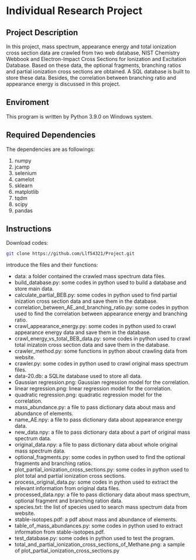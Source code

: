 # Individual Research Project

## Project Description
In this project, mass spectrum, appearance energy and total ionization cross section data are crawled from two web database, NIST Chemistry Webbook and Electron-Impact Cross Sections for Ionization and Excitation Database. Based on these data, the optional fragments, branching ratios and partial ionization cross sections are obtained. A SQL database is built to store these data. Besides, the correlation between branching ratio and appearance energy is discussed in this project.

## Enviroment
This program is written by Python 3.9.0 on Windows system.

## Required Dependencies
The dependencies are as followings:
1. numpy
2. jcamp
3. selenium
4. camelot
5. sklearn
6. matplotlib
7. tqdm
8. scipy
9. pandas

## Instructions
Download codes:
```Bash
git clone https://github.com/Llf54321/Project.git
```

introduce the files and their functions:
* data: a folder contained the crawled mass spectrum data files.
* build_database.py: some codes in python used to build a database and store main data.
* calculate_partial_BEB.py: some codes in python used to find partial inization cross section data and save them in the database.
* correlation_between_AE_and_branching_ratio.py: some codes in python used to find the correlation between appearance energy and branching ratio.
* crawl_appearance_energy.py: some codes in python used to crawl appearance energy data and save them in the database.
* crawl_energy_vs_total_BEB_data.py: some codes in python used to crawl total inizatoin cross section data and save them in the database.
* crawler_method.py: some functions in python about crawling data from website.
* crawler.py: some codes in python used to crawl original mass spectrum files.
* data-20.db: a SQLite database used to store all data.
* Gaussian regression.png: Gaussian regression model for the correlation.
* linear regression.png: linear regression model for the correlation.
* quadratic regression.png: quadratic regression model for the correlation.
* mass_abundance.py: a file to pass dictionary data about mass and abundance of elements.
* name_AE.npy: a file to pass dictionary data about appearance energy data.
* new_data.npy: a file to pass dictionary data about a part of original mass spectrum data.
* original_data.npy: a file to pass dictionary data about whole original mass spectrum data.
* optional_fragments.py: some codes in python used to find the optional fragments and branching ratios.
* plot_partial_ionization_cross_sections.py: some codes in python used to plot total and partial ionization cross sections.
* process_original_data.py: some codes in python used to extract the relevant information from original data files.
* processed_data.npy: a file to pass dictionary data about mass spectrum, optional fragment and branching ration data.
* species.txt: the list of species used to search mass spectrum data from website.
* stable-isotopes.pdf: a pdf about mass and abundance of elements.
* table_of_mass_abundances.py: some codes in python used to extract information from stable-isotopes.pdf.
* test_database.py: some codes in python used to test the program.
* total_and_partial_ionization_cross_sections_of_Methane.png: a sample of plot_partial_ionization_cross_sections.py
